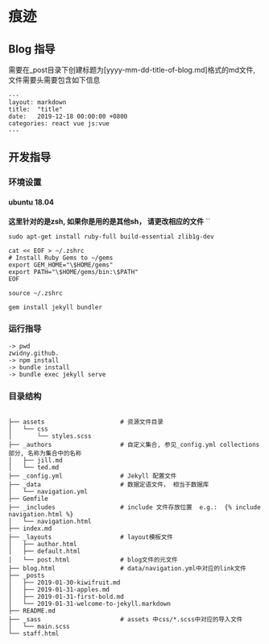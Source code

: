 # 痕迹

## Blog 指导

需要在_post目录下创建标题为[yyyy-mm-dd-title-of-blog.md]格式的md文件, 文件需要头需要包含如下信息
```
---
layout: markdown
title:  "title"
date:   2019-12-18 00:00:00 +0800
categories: react vue js:vue
---
```

## 开发指导


### 环境设置


#### ubuntu 18.04
**这里针对的是zsh, 如果你是用的是其他sh， 请更改相应的文件**
``
```commandline
sudo apt-get install ruby-full build-essential zlib1g-dev 

cat << EOF > ~/.zshrc
# Install Ruby Gems to ~/gems
export GEM_HOME="\$HOME/gems" 
export PATH="\$HOME/gems/bin:\$PATH" 
EOF 

source ~/.zshrc 

gem install jekyll bundler
```

### 运行指导

```text
-> pwd
zwidny.github.
-> npm install
-> bundle install
-> bundle exec jekyll serve

```

### 目录结构
```text

├── assets                     # 资源文件目录
│   └── css
│       └── styles.scss
├── _authors                   # 自定义集合, 参见_config.yml collections部分, 名称为集合中的名称
│   ├── jill.md
│   └── ted.md
├── _config.yml                # Jekyll 配置文件
├── _data                      # 数据定语文件， 相当于数据库
│   └── navigation.yml
├── Gemfile
├── _includes                  # include 文件存放位置  e.g.:  {% include navigation.html %}
│   └── navigation.html
├── index.md
├── _layouts                   # layout模板文件
│   ├── author.html
│   ├── default.html
│   └── post.html              # blog文件的元文件
├── blog.html                  # data/navigation.yml中对应的link文件
├── _posts  
│   ├── 2019-01-30-kiwifruit.md
│   ├── 2019-01-31-apples.md
│   ├── 2019-01-31-first-bold.md
│   └── 2019-01-31-welcome-to-jekyll.markdown
├── README.md
├── _sass                      # assets 中css/*.scss中对应的导入文件
│   └── main.scss
└── staff.html

```
